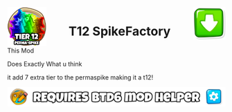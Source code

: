 <a href="https://github.com/Mattcy1/T12SpikeFactory/releases/latest/download/T12SpikeFactory.dll">
    <img align="left" alt="Icon" height="90" src="Icon.png">
    <img align="right" alt="Download" height="75" src="https://raw.githubusercontent.com/gurrenm3/BTD-Mod-Helper/master/BloonsTD6%20Mod%20Helper/Resources/DownloadBtn.png">
</a>

<h1 align="center">T12 SpikeFactory</h1>

This Mod

Does Exactly What u think

it add 7 extra tier to the permaspike making it a t12!

[![Requires BTD6 Mod Helper](https://raw.githubusercontent.com/gurrenm3/BTD-Mod-Helper/master/banner.png)](https://github.com/gurrenm3/BTD-Mod-Helper#readme)
